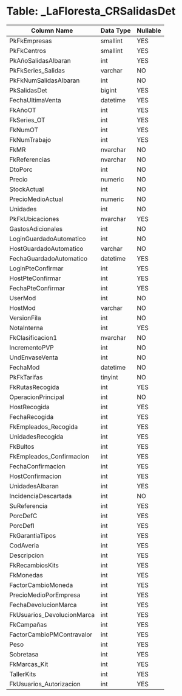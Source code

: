 # Table: _LaFloresta_CRSalidasDet

| Column Name | Data Type | Nullable |
|-------------|-----------|----------|
| PkFkEmpresas | smallint | YES |
| PkFkCentros | smallint | YES |
| PkAñoSalidasAlbaran | int | YES |
| PkFkSeries_Salidas | varchar | NO |
| PkFkNumSalidasAlbaran | int | NO |
| PkSalidasDet | bigint | YES |
| FechaUltimaVenta | datetime | YES |
| FkAñoOT | int | YES |
| FkSeries_OT | int | YES |
| FkNumOT | int | YES |
| FkNumTrabajo | int | YES |
| FkMR | nvarchar | NO |
| FkReferencias | nvarchar | NO |
| DtoPorc | int | NO |
| Precio | numeric | NO |
| StockActual | int | NO |
| PrecioMedioActual | numeric | NO |
| Unidades | int | NO |
| PkFkUbicaciones | nvarchar | YES |
| GastosAdicionales | int | NO |
| LoginGuardadoAutomatico | int | NO |
| HostGuardadoAutomatico | varchar | NO |
| FechaGuardadoAutomatico | datetime | YES |
| LoginPteConfirmar | int | YES |
| HostPteConfirmar | int | YES |
| FechaPteConfirmar | int | YES |
| UserMod | int | NO |
| HostMod | varchar | NO |
| VersionFila | int | NO |
| NotaInterna | int | YES |
| FkClasificacion1 | nvarchar | NO |
| IncrementoPVP | int | NO |
| UndEnvaseVenta | int | NO |
| FechaMod | datetime | NO |
| PkFkTarifas | tinyint | NO |
| FkRutasRecogida | int | YES |
| OperacionPrincipal | int | NO |
| HostRecogida | int | YES |
| FechaRecogida | int | YES |
| FkEmpleados_Recogida | int | YES |
| UnidadesRecogida | int | YES |
| FkBultos | int | YES |
| FkEmpleados_Confirmacion | int | YES |
| FechaConfirmacion | int | YES |
| HostConfirmacion | int | YES |
| UnidadesAlbaran | int | YES |
| IncidenciaDescartada | int | NO |
| SuReferencia | int | YES |
| PorcDefC | int | YES |
| PorcDefI | int | YES |
| FkGarantiaTipos | int | YES |
| CodAveria | int | YES |
| Descripcion | int | YES |
| FkRecambiosKits | int | YES |
| FkMonedas | int | YES |
| FactorCambioMoneda | int | YES |
| PrecioMedioPorEmpresa | int | YES |
| FechaDevolucionMarca | int | YES |
| FkUsuarios_DevolucionMarca | int | YES |
| FkCampañas | int | YES |
| FactorCambioPMContravalor | int | YES |
| Peso | int | YES |
| Sobretasa | int | YES |
| FkMarcas_Kit | int | YES |
| TallerKits | int | YES |
| FkUsuarios_Autorizacion | int | YES |
